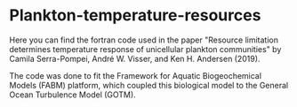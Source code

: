 # Plankton-temperature-resources

Here you can find the fortran code used in the paper "Resource limitation determines temperature response of unicellular plankton communities" by Camila Serra-Pompei, André W. Visser, and Ken H. Andersen (2019).

The code was done to fit the Framework for Aquatic Biogeochemical Models (FABM) platform, which coupled this biological model to the  General Ocean Turbulence Model (GOTM).
